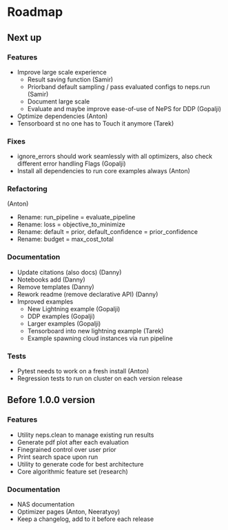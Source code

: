 # Roadmap

## Next up

### Features

- Improve large scale experience
    - Result saving function (Samir)
    - Priorband default sampling / pass evaluated configs to neps.run (Samir)
    - Document large scale
    - Evaluate and maybe improve ease-of-use of NePS for DDP (Gopalji)
- Optimize dependencies (Anton)
- Tensorboard st no one has to Touch it anymore (Tarek)

### Fixes

- ignore_errors should work seamlessly with all optimizers, also check different error handling Flags (Gopalji)
- Install all dependencies to run core examples always (Anton)

### Refactoring

(Anton)

- Rename: run_pipeline = evaluate_pipeline
- Rename: loss = objective_to_minimize
- Rename: default = prior, default_confidence = prior_confidence
- Rename: budget = max_cost_total

### Documentation

- Update citations (also docs) (Danny)
- Notebooks add (Danny)
- Remove templates (Danny)
- Rework readme (remove declarative API) (Danny)
- Improved examples
    - New Lightning example (Gopalji)
    - DDP examples (Gopalji)
    - Larger examples (Gopalji)
    - Tensorboard into new lightning example (Tarek)
    - Example spawning cloud instances via run pipeline

### Tests

- Pytest needs to work on a fresh install (Anton)
- Regression tests to run on cluster on each version release

## Before 1.0.0 version

### Features

- Utility neps.clean to manage existing run results
- Generate pdf plot after each evaluation
- Finegrained control over user prior
- Print search space upon run
- Utility to generate code for best architecture
- Core algorithmic feature set (research)

### Documentation

- NAS documentation
- Optimizer pages (Anton, Neeratyoy)
- Keep a changelog, add to it before each release

